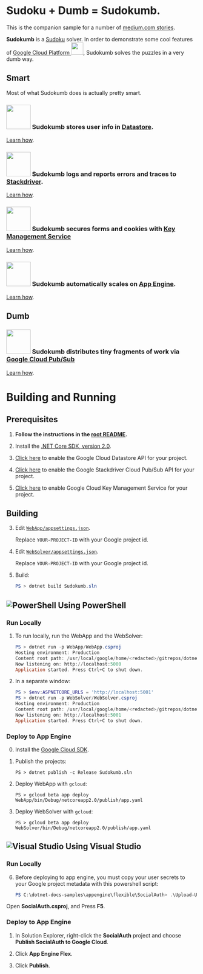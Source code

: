 # Sudoku + Dumb = Sudokumb.

This is the companion sample for a number of [medium.com stories](https://medium.com/@SurferJeff).

**Sudokumb** is a [Sudoku](https://en.wikipedia.org/wiki/Sudoku) solver. In order to demonstrate some cool features of <a href="https://cloud.google.com/">Google Cloud Platform <img src="http://cloud.google.com/_static/images/cloud/products/logos/svg/gcp.svg" width=32></a>,
Sudokumb solves the puzzles in a very dumb way.

## Smart

Most of what Sudokumb does is actually pretty smart.

### <img src="http://cloud.google.com/_static/images/cloud/products/logos/svg/datastore.svg" width=64> Sudokumb stores user info in [Datastore](https://cloud.google.com/datastore/).

[Learn how](./DatastoreUserStore/README.md).

### <img src="http://cloud.google.com/_static/images/cloud/products/logos/svg/stackdriver.svg" width=64> Sudokumb logs and reports errors and traces to [Stackdriver](https://cloud.google.com/dotnet/docs/stackdriver).

[Learn how](./Stackdriver.md).

### <img src="http://cloud.google.com/_static/images/cloud/products/logos/svg/kms.svg" width=64> Sudokumb secures forms and cookies with [Key Management Service](https://cloud.google.com/kms/)

[Learn how](./KmsDataProtectionProvider/README.md).

### <img src="http://cloud.google.com/_static/images/cloud/products/logos/svg/appengine.svg" width=64> Sudokumb automatically scales on [App Engine](https://cloud.google.com/appengine/docs/flexible/dotnet/).

[Learn how](./AppEngine.md).

## Dumb

### <img src="http://cloud.google.com/_static/images/cloud/products/logos/svg/pubsub.svg" width=64> Sudokumb distributes tiny fragments of work via [Google Cloud Pub/Sub](https://cloud.google.com/pubsub/docs/)

[Learn how](./WebLib/PubSub.md).

# Building and Running 

## Prerequisites

1.  **Follow the instructions in the [root README](../../README.md).**
  
2.  Install the [.NET Core SDK, version 2.0](https://www.microsoft.com/net/download/dotnet-core/sdk-2.0.3).

3.  [Click here](https://console.cloud.google.com/flows/enableapi?apiid=datastore.googleapis.com&showconfirmation=true)
    to enable the Google Cloud Datastore API for your project.

4.  [Click here](https://console.cloud.google.com/flows/enableapi?apiid=pubsub.googleapis.com&showconfirmation=true)
    to enable the Google Stackdriver Cloud Pub/Sub API for your project.

5.  [Click here](https://console.cloud.google.com/flows/enableapi?apiid=cloudkms.googleapis.com&showconfirmation=true) 
	to enable Google Cloud Key Management Service for your project.


## Building

3.  Edit [`WebApp/appsettings.json`](WebApp/appsettings.json).

	Replace `YOUR-PROJECT-ID` with your Google project id.

4.  Edit [`WebSolver/appsettings.json`](WebSolver/appsettings.json).

	Replace `YOUR-PROJECT-ID` with your Google project id.

5.  Build:
	```powershell
	PS > dotnet build Sudokumb.sln
	```

## ![PowerShell](../../appengine/flexible/.resources/powershell.png) Using PowerShell

### Run Locally

1.	To run locally, run the WebApp and the WebSolver:
	```powershell
	PS > dotnet run -p WebApp/WebApp.csproj
	Hosting environment: Production
	Content root path: /usr/local/google/home/<redacted>/gitrepos/dotnet-docs-samples/applications/sudokumb/WebApp
	Now listening on: http://localhost:5000
	Application started. Press Ctrl+C to shut down.
	```

2.	In a separate window:
	```powershell
	PS > $env:ASPNETCORE_URLS = 'http://localhost:5001'
	PS > dotnet run -p WebSolver/WebSolver.csproj
	Hosting environment: Production
	Content root path: /usr/local/google/home/<redacted>/gitrepos/dotnet-docs-samples/applications/sudokumb/WebSolver
	Now listening on: http://localhost:5001
	Application started. Press Ctrl+C to shut down.
	```
### Deploy to App Engine

0.  Install the [Google Cloud SDK](http://cloud.google.com/sdk).

1.	Publish the projects:
	```
	PS > dotnet publish -c Release Sudokumb.sln
	```

2.  Deploy WebApp with `gcloud`:
	```
	PS > gcloud beta app deploy WebApp/bin/Debug/netcoreapp2.0/publish/app.yaml
	```

3.  Deploy WebSolver with `gcloud`:
	```
	PS > gcloud beta app deploy WebSolver/bin/Debug/netcoreapp2.0/publish/app.yaml
	```


## ![Visual Studio](../../appengine/flexible/.resources/visual-studio.png) Using Visual Studio

### Run Locally

6.  Before deploying to app engine, you must copy your user secrets to your Google
project metadata with this powershell script:

	```psm1
	PS C:\dotnet-docs-samples\appengine\flexible\SocialAuth> .\Upload-UserSecrets
	```

Open **SocialAuth.csproj**, and Press **F5**.

### Deploy to App Engine

1.  In Solution Explorer, right-click the **SocialAuth** project and choose **Publish SocialAuth to Google Cloud**.

2.  Click **App Engine Flex**.

3.  Click **Publish**.
